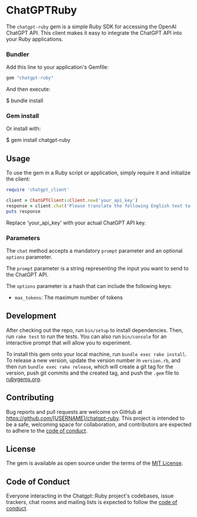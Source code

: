 # ChatGPTRuby

The `chatgpt-ruby` gem is a simple Ruby SDK for accessing the OpenAI ChatGPT API. This client makes it easy to integrate the ChatGPT API into your Ruby applications.

### Bundler

Add this line to your application's Gemfile:

```ruby
gem "chatgpt-ruby"
```

And then execute:

$ bundle install

### Gem install

Or install with:

$ gem install chatgpt-ruby

## Usage

To use the gem in a Ruby script or application, simply require it and initialize the client:
```ruby
require 'chatgpt_client'

client = ChatGPTClient::Client.new('your_api_key')
response = client.chat('Please translate the following English text to French: "Hello, how are you?"')
puts response
```

Replace 'your_api_key' with your actual ChatGPT API key.

### Parameters

The `chat` method accepts a mandatory `prompt` parameter and an optional `options` parameter.

The `prompt` parameter is a string representing the input you want to send to the ChatGPT API.

The `options` parameter is a hash that can include the following keys: 
- `max_tokens`: The maximum number of tokens

## Development

After checking out the repo, run `bin/setup` to install dependencies. Then, run `rake test` to run the tests. You can also run `bin/console` for an interactive prompt that will allow you to experiment.

To install this gem onto your local machine, run `bundle exec rake install`. To release a new version, update the version number in `version.rb`, and then run `bundle exec rake release`, which will create a git tag for the version, push git commits and the created tag, and push the `.gem` file to [rubygems.org](https://rubygems.org).

## Contributing

Bug reports and pull requests are welcome on GitHub at https://github.com/[USERNAME]/chatgpt-ruby. This project is intended to be a safe, welcoming space for collaboration, and contributors are expected to adhere to the [code of conduct](https://github.com/[USERNAME]/chatgpt-ruby/blob/main/CODE_OF_CONDUCT.md).

## License

The gem is available as open source under the terms of the [MIT License](https://opensource.org/licenses/MIT).

## Code of Conduct

Everyone interacting in the Chatgpt::Ruby project's codebases, issue trackers, chat rooms and mailing lists is expected to follow the [code of conduct](https://github.com/[USERNAME]/chatgpt-ruby/blob/main/CODE_OF_CONDUCT.md).
